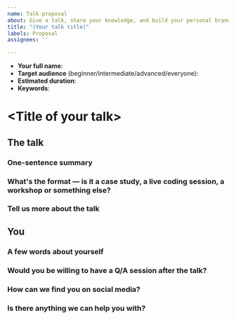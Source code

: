 ```yaml
---
name: Talk proposal
about: Give a talk, share your knowledge, and build your personal brand.
title: "(Your talk title)"
labels: Proposal
assignees: ''

---
```


- **Your full name**:
- **Target audience** (beginner/intermediate/advanced/everyone):
- **Estimated duration**:
- **Keywords**:

# \<Title of your talk>

## The talk

### One-sentence summary

### What's the format — is it a case study, a live coding session, a workshop or something else?

### Tell us more about the talk

## You

### A few words about yourself

### Would you be willing to have a Q/A session after the talk?

### How can we find you on social media?

### Is there anything we can help you with?
